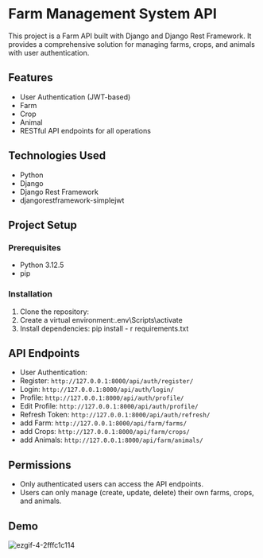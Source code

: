 # Farm Management System API

This project is a Farm  API built with Django and Django Rest Framework. It provides a comprehensive solution for managing farms, crops, and animals with user authentication.

## Features

- User Authentication (JWT-based)
- Farm
- Crop
- Animal
- RESTful API endpoints for all operations

## Technologies Used

- Python
- Django
- Django Rest Framework
- djangorestframework-simplejwt

## Project Setup

### Prerequisites

- Python 3.12.5
- pip

### Installation

1. Clone the repository:
2. Create a virtual environment:.env\Scripts\activate
3. Install dependencies: pip install - r requirements.txt

## API Endpoints

- User Authentication:
- Register: `http://127.0.0.1:8000/api/auth/register/`
- Login: `http://127.0.0.1:8000/api/auth/login/`
- Profile: `http://127.0.0.1:8000/api/auth/profile/`
- Edit Profile: `http://127.0.0.1:8000/api/auth/profile/`
- Refresh Token: `http://127.0.0.1:8000/api/auth/refresh/`
- add Farm: `http://127.0.0.1:8000/api/farm/farms/`
- add Crops: `http://127.0.0.1:8000/api/farm/crops/`
- add Animals: `http://127.0.0.1:8000/api/farm/animals/`

## Permissions

- Only authenticated users can access the API endpoints.
- Users can only manage (create, update, delete) their own farms, crops, and  animals.

## Demo
![ezgif-4-2fffc1c114](https://github.com/user-attachments/assets/11e91c3b-35a1-4afb-8ae0-da47b4074c62)




